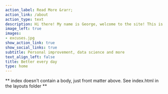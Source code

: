 ```yaml
---
action_label: Read More &rarr;
action_link: /about
action_type: text
description: Hi there! My name is George, welcome to the site! This is my blog where I write about all the things that interest me and I am trying to achieve. I believe in trying to become better (in every sense of the word) and this site is a constant reminder that I need to stick to my conviction.
image_left: true
images:
- excuses.jpg
show_action_link: true
show_social_links: true
subtitle: Personal improvement, data science and more
text_align_left: false
title: Better every day
type: home
---
```


** index doesn't contain a body, just front matter above.
See index.html in the layouts folder **
